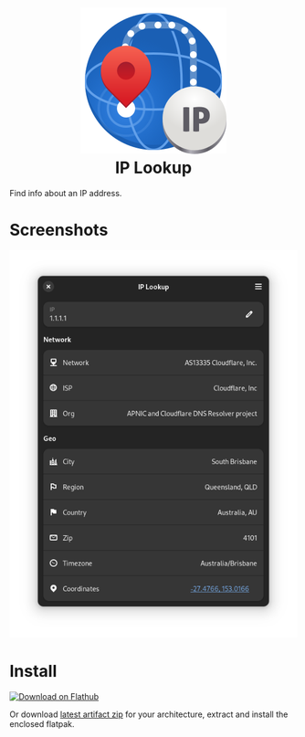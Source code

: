 <h1 align="center">
	<img src="data/icons/hicolor/scalable/apps/io.github.bytezz.IPLookup.svg" alt="icon"><br>
	IP Lookup
</h1>

Find info about an IP address.

# Screenshots

![Main Window](screenshot/window.png)

# Install

<a href='https://flathub.org/apps/io.github.bytezz.IPLookup'><img width='240' alt='Download on Flathub' src='https://dl.flathub.org/assets/badges/flathub-badge-en.png'/></a>

Or download [latest artifact zip](https://nightly.link/Bytezz/IPLookup-gtk/workflows/ci/main) for your architecture,
extract and install the enclosed flatpak.
